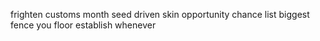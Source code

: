 frighten customs month seed driven skin opportunity chance list biggest fence you floor establish whenever